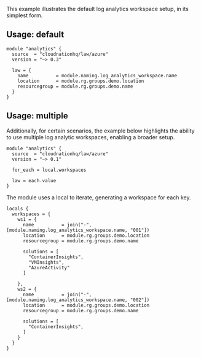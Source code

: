 This example illustrates the default log analytics workspace setup, in its simplest form.

## Usage: default

```hcl
module "analytics" {
  source  = "cloudnationhq/law/azure"
  version = "~> 0.3"

  law = {
    name          = module.naming.log_analytics_workspace.name
    location      = module.rg.groups.demo.location
    resourcegroup = module.rg.groups.demo.name
  }
}
```

## Usage: multiple

Additionally, for certain scenarios, the example below highlights the ability to use multiple log analytic workspaces, enabling a broader setup.

```hcl
module "analytics" {
  source  = "cloudnationhq/law/azure"
  version = "~> 0.1"

  for_each = local.workspaces

  law = each.value
}
```

The module uses a local to iterate, generating a workspace for each key.

```hcl
locals {
  workspaces = {
    ws1 = {
      name          = join("-", [module.naming.log_analytics_workspace.name, "001"])
      location      = module.rg.groups.demo.location
      resourcegroup = module.rg.groups.demo.name

      solutions = [
        "ContainerInsights",
        "VMInsights",
        "AzureActivity"
      ]

    },
    ws2 = {
      name          = join("-", [module.naming.log_analytics_workspace.name, "002"])
      location      = module.rg.groups.demo.location
      resourcegroup = module.rg.groups.demo.name

      solutions = [
        "ContainerInsights",
      ]
    }
  }
}
```
